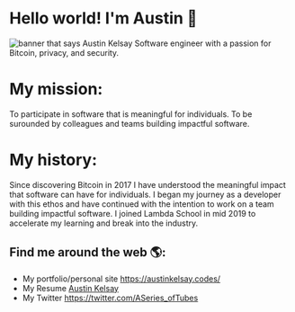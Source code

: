 # Hello world! I'm Austin 👋

<img src="https://pbs.twimg.com/media/EhkOUN2WsAAtDSA?format=jpg&name=small" alt="banner that says Austin Kelsay">
Software engineer with a passion for Bitcoin, privacy, and security.

# My mission:
To participate in software that is meaningful for individuals.
To be surounded by colleagues and teams building impactful software.

# My history:
Since discovering Bitcoin in 2017 I have understood the meaningful impact that software can have for individuals. I began my journey as a developer with this ethos and have continued with the intention to work on a team building impactful software. I joined Lambda School in mid 2019 to accelerate my learning and break into the industry.


## Find me around the web 🌎:
- My portfolio/personal site <a href="https://austinkelsay.codes/">https://austinkelsay.codes/</a>
- My Resume <a href="https://docs.google.com/document/d/1vXBX3yG6-CpFqVyRNr2EX-NF2drkhu2UIUT-8qwA85Y/edit?usp=sharing">Austin Kelsay</a>
- My Twitter <a href="https://twitter.com/ASeries_ofTubes">https://twitter.com/ASeries_ofTubes</a>
